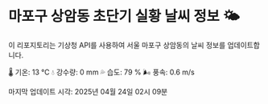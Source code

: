 
# 마포구 상암동 초단기 실황 날씨 정보 🌤️

이 리포지토리는 기상청 API를 사용하여 서울 마포구 상암동의 날씨 정보를 업데이트합니다. 

🌡️ 기온: 13 ℃
💧 강수량: 0 mm
💦 습도: 79 %
🌬️ 풍속: 0.6 m/s

마지막 업데이트 시각: 2025년 04월 24일 02시 09분    
